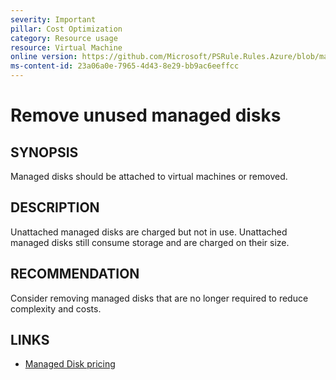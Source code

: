 ```yaml
---
severity: Important
pillar: Cost Optimization
category: Resource usage
resource: Virtual Machine
online version: https://github.com/Microsoft/PSRule.Rules.Azure/blob/main/docs/en/rules/Azure.VM.DiskAttached.md
ms-content-id: 23a06a0e-7965-4d43-8e29-bb9ac6eeffcc
---
```


# Remove unused managed disks

## SYNOPSIS

Managed disks should be attached to virtual machines or removed.

## DESCRIPTION

Unattached managed disks are charged but not in use.
Unattached managed disks still consume storage and are charged on their size.

## RECOMMENDATION

Consider removing managed disks that are no longer required to reduce complexity and costs.

## LINKS

- [Managed Disk pricing](https://azure.microsoft.com/pricing/details/managed-disks/)
